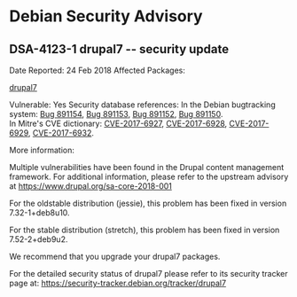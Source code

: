 
Debian Security Advisory
========================


DSA-4123-1 drupal7 -- security update
-------------------------------------



Date Reported:
24 Feb 2018
Affected Packages:

[drupal7](https://packages.debian.org/src:drupal7)

Vulnerable:
Yes
Security database references:
In the Debian bugtracking system: [Bug 891154](https://bugs.debian.org/cgi-bin/bugreport.cgi?bug=891154), [Bug 891153](https://bugs.debian.org/cgi-bin/bugreport.cgi?bug=891153), [Bug 891152](https://bugs.debian.org/cgi-bin/bugreport.cgi?bug=891152), [Bug 891150](https://bugs.debian.org/cgi-bin/bugreport.cgi?bug=891150).  
In Mitre's CVE dictionary: [CVE-2017-6927](https://security-tracker.debian.org/tracker/CVE-2017-6927), [CVE-2017-6928](https://security-tracker.debian.org/tracker/CVE-2017-6928), [CVE-2017-6929](https://security-tracker.debian.org/tracker/CVE-2017-6929), [CVE-2017-6932](https://security-tracker.debian.org/tracker/CVE-2017-6932).  

More information:

Multiple vulnerabilities have been found in the Drupal content management
framework. For additional information, please refer to the upstream
advisory at <https://www.drupal.org/sa-core-2018-001>


For the oldstable distribution (jessie), this problem has been fixed
in version 7.32-1+deb8u10.


For the stable distribution (stretch), this problem has been fixed in
version 7.52-2+deb9u2.


We recommend that you upgrade your drupal7 packages.


For the detailed security status of drupal7 please refer to
its security tracker page at:
<https://security-tracker.debian.org/tracker/drupal7>





